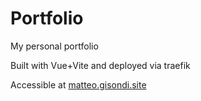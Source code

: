# Portfolio

My personal portfolio

Built with Vue+Vite and deployed via traefik

Accessible at [matteo.gisondi.site](matteo.gisondi.site)
